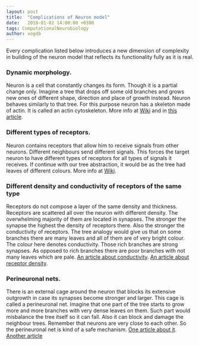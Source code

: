 ```yaml
---
layout: post
title:  "Complications of Neuron model"
date:   2018-01-02 14:00:00 +0300
tags: ComputationalNeurobiology
author: vogdb
---
```


Every complication listed below introduces a new dimension of complexity in building of the neuron model that reflects its functionality fully as it is real.

### Dynamic morphology.
Neuron is a cell that constantly changes its form. Though it is a partial change only. Imagine a tree that drops off some old branches and grows new ones of different shape, direction and place of growth instead. Neuron behaves similarly to that tree. For this purpose neuron has a skeleton made of actin. It is called an actin cytoskeleton. More info at [Wiki](https://en.wikipedia.org/wiki/Actin_remodeling_of_neurons) and in [this article](http://www.annualreviews.org/doi/10.1146/annurev.cellbio.18.031802.150501).


### Different types of receptors.
Neuron contains receptors that allow him to receive signals from other neurons. Different neighbours send different signals. This forces the target neuron to have different types of receptors for all types of signals it receives. If continue with our tree abstraction, it would be as the tree had leaves of different colours. More info at [Wiki](https://en.wikipedia.org/wiki/Neurotransmitter_receptor).

### Different density and conductivity of receptors of the same type
Receptors do not compose a layer of the same density and thickness. Receptors are scattered all over the neuron with different density. The overwhelming majority of them are located in synapses. The stronger the synapse the highest the density of receptors there. Also the stronger the conductivity of receptors. The tree analogy would give us that on some branches there are many leaves and all of them are of very bright colour. The colour here denotes conductivity. Those rich branches are strong synapses. As opposed to rich branches there are poor branches with not many leaves which are pale. [An article about conductivity](https://www.ncbi.nlm.nih.gov/pmc/articles/PMC4309570/). [An article about receptor density](http://onlinelibrary.wiley.com/doi/10.1038/sj.bjp.0702849/abstract).

### Perineuronal nets.
There is an external cage around the neuron that blocks its extensive outgrowth in case its synapses become stronger and larger. This cage is called a perineuronal net. Imagine that one part of the tree starts to grow more and more branches with very dense leaves on them. Such part would misbalance the tree itself so it can fall. Also it can block and damage the neighbour trees. Remember that neurons are very close to each other. So the perineuronal net is kind of a safe mechanism. [One article about it](http://dx.doi.org/10.1016/S0166-2236(98)01298-3). [Another article](http://linkinghub.elsevier.com/retrieve/pii/S0006899316304930)
